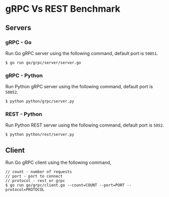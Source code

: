 # gRPC Vs REST Benchmark

## Servers

### gRPC - Go

Run Go gRPC server using the following command, default port is `50051`.

```
$ go run go/grpc/server/server.go
```

### gRPC - Python

Run Python gRPC server using the following command, default port is `50052`.

```
$ python python/grpc/server.py
```

### REST - Python

Run Python REST server using the following command, default port is `5052`.

```
$ python python/rest/server.py
```

## Client

Run Go gRPC client using the following command,

```
// count - number of requests
// port - port to connect
// protocol - rest or grpc
$ go run go/grpc/client.go --count=COUNT --port=PORT --protocol=PROTOCOL
```
